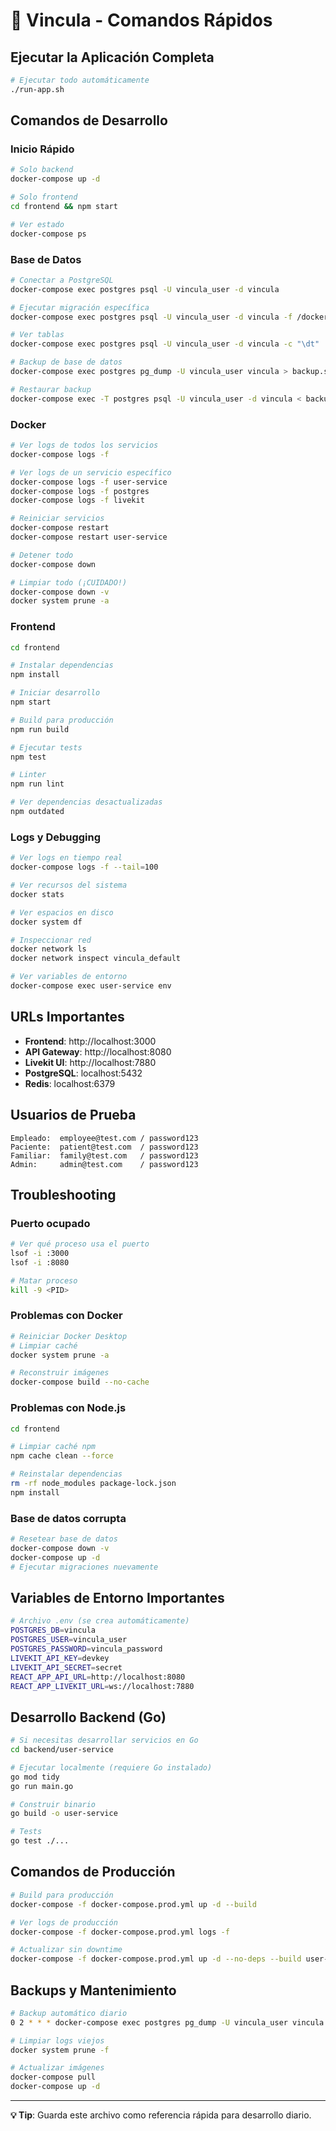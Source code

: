 # 🚀 Vincula - Comandos Rápidos

## Ejecutar la Aplicación Completa

```bash
# Ejecutar todo automáticamente
./run-app.sh
```

## Comandos de Desarrollo

### Inicio Rápido
```bash
# Solo backend
docker-compose up -d

# Solo frontend  
cd frontend && npm start

# Ver estado
docker-compose ps
```

### Base de Datos
```bash
# Conectar a PostgreSQL
docker-compose exec postgres psql -U vincula_user -d vincula

# Ejecutar migración específica
docker-compose exec postgres psql -U vincula_user -d vincula -f /docker-entrypoint-initdb.d/migrations/001_create_users_table.sql

# Ver tablas
docker-compose exec postgres psql -U vincula_user -d vincula -c "\dt"

# Backup de base de datos
docker-compose exec postgres pg_dump -U vincula_user vincula > backup.sql

# Restaurar backup
docker-compose exec -T postgres psql -U vincula_user -d vincula < backup.sql
```

### Docker
```bash
# Ver logs de todos los servicios
docker-compose logs -f

# Ver logs de un servicio específico
docker-compose logs -f user-service
docker-compose logs -f postgres
docker-compose logs -f livekit

# Reiniciar servicios
docker-compose restart
docker-compose restart user-service

# Detener todo
docker-compose down

# Limpiar todo (¡CUIDADO!)
docker-compose down -v
docker system prune -a
```

### Frontend
```bash
cd frontend

# Instalar dependencias
npm install

# Iniciar desarrollo
npm start

# Build para producción
npm run build

# Ejecutar tests
npm test

# Linter
npm run lint

# Ver dependencias desactualizadas
npm outdated
```

### Logs y Debugging
```bash
# Ver logs en tiempo real
docker-compose logs -f --tail=100

# Ver recursos del sistema
docker stats

# Ver espacios en disco
docker system df

# Inspeccionar red
docker network ls
docker network inspect vincula_default

# Ver variables de entorno
docker-compose exec user-service env
```

## URLs Importantes

- **Frontend**: http://localhost:3000
- **API Gateway**: http://localhost:8080
- **Livekit UI**: http://localhost:7880
- **PostgreSQL**: localhost:5432
- **Redis**: localhost:6379

## Usuarios de Prueba

```
Empleado:  employee@test.com / password123
Paciente:  patient@test.com  / password123  
Familiar:  family@test.com   / password123
Admin:     admin@test.com    / password123
```

## Troubleshooting

### Puerto ocupado
```bash
# Ver qué proceso usa el puerto
lsof -i :3000
lsof -i :8080

# Matar proceso
kill -9 <PID>
```

### Problemas con Docker
```bash
# Reiniciar Docker Desktop
# Limpiar caché
docker system prune -a

# Reconstruir imágenes
docker-compose build --no-cache
```

### Problemas con Node.js
```bash
cd frontend

# Limpiar caché npm
npm cache clean --force

# Reinstalar dependencias
rm -rf node_modules package-lock.json
npm install
```

### Base de datos corrupta
```bash
# Resetear base de datos
docker-compose down -v
docker-compose up -d
# Ejecutar migraciones nuevamente
```

## Variables de Entorno Importantes

```bash
# Archivo .env (se crea automáticamente)
POSTGRES_DB=vincula
POSTGRES_USER=vincula_user
POSTGRES_PASSWORD=vincula_password
LIVEKIT_API_KEY=devkey
LIVEKIT_API_SECRET=secret
REACT_APP_API_URL=http://localhost:8080
REACT_APP_LIVEKIT_URL=ws://localhost:7880
```

## Desarrollo Backend (Go)

```bash
# Si necesitas desarrollar servicios en Go
cd backend/user-service

# Ejecutar localmente (requiere Go instalado)
go mod tidy
go run main.go

# Construir binario
go build -o user-service

# Tests
go test ./...
```

## Comandos de Producción

```bash
# Build para producción
docker-compose -f docker-compose.prod.yml up -d --build

# Ver logs de producción
docker-compose -f docker-compose.prod.yml logs -f

# Actualizar sin downtime
docker-compose -f docker-compose.prod.yml up -d --no-deps --build user-service
```

## Backups y Mantenimiento

```bash
# Backup automático diario
0 2 * * * docker-compose exec postgres pg_dump -U vincula_user vincula > /backups/vincula_$(date +\%Y\%m\%d).sql

# Limpiar logs viejos
docker system prune -f

# Actualizar imágenes
docker-compose pull
docker-compose up -d
```

---

**💡 Tip**: Guarda este archivo como referencia rápida para desarrollo diario. 